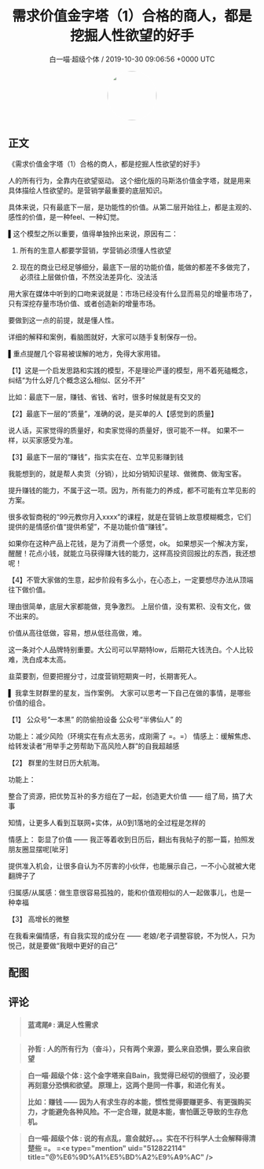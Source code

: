 <h1 align="center">需求价值金字塔（1）合格的商人，都是挖掘人性欲望的好手</h1>
<p align="center">
    <a>白一喵·超级个体 / 2019-10-30 09:06:56 &#43;0000 UTC</a>
</p>

<div align="center">
    <img src="https://images.zsxq.com/FrhfOUekGDKoZb1ahsi1SyZ_2Sb6?e=1590940799&amp;token=kIxbL07-8jAj8w1n4s9zv64FuZZNEATmlU_Vm6zD:C7sBILrdfJQd5kG85JKTUn_sj2o=" width="100" height="100" style="border:1px solid;border-radius:50%; color:#ffffff"/>
</div>

## 正文

<div>
《需求价值金字塔（1）合格的商人，都是挖掘人性欲望的好手》 



人的所有行为，全靠内在欲望驱动。
这个细化版的马斯洛价值金字塔，就是用来具体描绘人性欲望的。是营销学最重要的底层知识。

具体来说，只有最底下一层，是功能性的价值。从第二层开始往上，都是主观的、感性的价值，是一种feel、一种幻觉。

▌这个模型之所以重要，值得单独拎出来说，原因有二：

1. 所有的生意人都要学营销，学营销必须懂人性欲望

2. 现在的商业已经足够细分，最底下一层的功能价值，能做的都差不多做完了，必须往上层做价值，不然没法差异化、没法活

用大家在媒体中听到的口吻来说就是：市场已经没有什么显而易见的增量市场了，只有深挖存量市场价值、或者创造新的增量市场。

要做到这一点的前提，就是懂人性。

详细的解释和案例，看脑图就好，大家可以随手复制保存一份。

▌重点提醒几个容易被误解的地方，免得大家用错。

【1】这是一个启发思路和实践的模型，不是理论严谨的模型，用不着死磕概念，纠结“为什么好几个概念这么相似、区分不开”

比如：最底下一层，赚钱、省钱、省时，很多时候就是有交叉的

【2】最底下一层的“质量”，准确的说，是买单的人【感觉到的质量】

说人话，买家觉得的质量好，和卖家觉得的质量好，很可能不一样。
如果不一样，以买家感受为准。

【3】最底下一层的“赚钱”，指实实在在、立竿见影赚到钱

我能想到的，就是帮人卖货（分销），比如分销知识星球、做微商、做淘宝客。

提升赚钱的能力，不属于这一项。因为，所有能力的养成，都不可能有立竿见影的方案。

很多收智商税的“99元教你月入xxxx”的课程，就是在营销上故意模糊概念，它们提供的是情感价值“提供希望”，不是功能价值“赚钱”。

如果你在这种产品上花钱，是为了消费一个感觉，ok。
如果想买一个解决方案，醒醒！花点小钱，就能立马获得赚大钱的能力，这样高投资回报比的东西，我还想呢！

【4】不管大家做的生意，起步阶段有多么小，在心态上，一定要想尽办法从顶端往下做价值。

理由很简单，底层大家都能做，竞争激烈。
上层价值，没有累积、没有文化，做不出来的。

价值从高往低做，容易，想从低往高做，难。

这一条对个人品牌特别重要。大公司可以早期特low，后期花大钱洗白。个人比较难，洗白成本太高。

韭菜要割，但要把握分寸，过度营销短期爽一时，长期害死人。

▌ 我拿生财群里的星友，当作案例。
大家可以思考一下自己在做的事情，是哪些价值的组合。

【1】
公众号“一本黑”   的防偷拍设备
公众号“半佛仙人”   的

功能上：减少风险（环境实在有点太恶劣，成刚需了 =。=）
情感上：缓解焦虑、给转发读者“用举手之劳帮助下高风险人群”的自我超越感

【2】
群里的生财日历大航海。

功能上：

整合了资源，把优势互补的多方组在了一起，创造更大价值 —— 组了局，搞了大事

知情，让更多人看到互联网&#43;实体，从0到1落地的全过程是怎样的

情感上：
彰显了价值 —— 我正等着收到日历后，翻出有我帖子的那一篇，拍照发朋友圈显摆呢[呲牙]

提供准入机会，让很多自认为不厉害的小伙伴，也能展示自己，一不小心就被大佬翻牌子了

归属感/从属感：做生意很容易孤独的，能和价值观相似的人一起做事儿，也是一种幸福

【3】
高增长的微整

在我看来偏情感，有自我实现的成分在 —— 老娘/老子调整容貌，不为悦人，只为悦己，就是要做“我眼中更好的自己”
</div>

## 配图
<div class="image" align="center">

</div>

## 评论

<div align="left">
<div>

<blockquote >
<span> <strong>蓝鸢尾༅ : 满足人性需求 </strong></span>
</blockquote>

<blockquote >
<span> <strong>孙哲 : 人的所有行为（奋斗），只有两个来源，要么来自恐惧，要么来自欲望 </strong></span>
</blockquote>

<blockquote >
<span> <strong>白一喵·超级个体 : 这个金字塔来自Bain，我觉得已经切的很细了，没必要再刻意分恐惧和欲望。
原理上，这两个是同一件事，和进化有关。

比如：赚钱 —— 因为人有求生存的本能，惯性觉得要赚更多、有更强购买力，才能避免各种风险。不一定合理，就是本能，害怕匮乏导致的生存危机。 </strong></span>
</blockquote>

<blockquote >
<span> <strong>白一喵·超级个体 : 说的有点乱，意会就好。。。实在不行科学人士会解释得清楚些 =。  =&lt;e type=&#34;mention&#34; uid=&#34;512822114&#34; title=&#34;@%E6%9D%A1%E5%BD%A2%E9%A9%AC&#34; /&gt; </strong></span>
</blockquote>

</div>
</div>